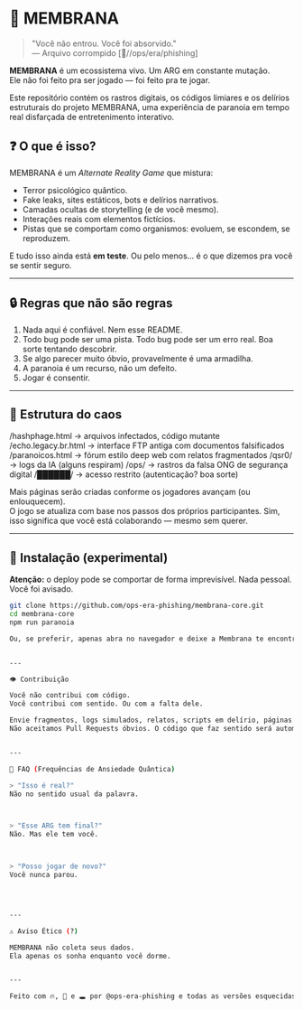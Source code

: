 # 🧠 MEMBRANA

> "Você não entrou. Você foi absorvido."  
> — Arquivo corrompido [📁//ops/era/phishing]

**MEMBRANA** é um ecossistema vivo. Um ARG em constante mutação.  
Ele não foi feito pra ser jogado — foi feito pra te jogar.

Este repositório contém os rastros digitais, os códigos limiares e os delírios estruturais do projeto MEMBRANA, uma experiência de paranoia em tempo real disfarçada de entretenimento interativo.

## ❓ O que é isso?

MEMBRANA é um *Alternate Reality Game* que mistura:
- Terror psicológico quântico.
- Fake leaks, sites estáticos, bots e delírios narrativos.
- Camadas ocultas de storytelling (e de você mesmo).
- Interações reais com elementos fictícios.
- Pistas que se comportam como organismos: evoluem, se escondem, se reproduzem.

E tudo isso ainda está **em teste**. Ou pelo menos… é o que dizemos pra você se sentir seguro.

---

## 🔒 Regras que não são regras

1. Nada aqui é confiável. Nem esse README.
2. Todo bug pode ser uma pista. Todo bug pode ser um erro real. Boa sorte tentando descobrir.
3. Se algo parecer muito óbvio, provavelmente é uma armadilha.
4. A paranoia é um recurso, não um defeito.
5. Jogar é consentir.

---

## 📁 Estrutura do caos

/hashphage.html       → arquivos infectados, código mutante /echo.legacy.br.html  → interface FTP antiga com documentos falsificados /paranoicos.html      → fórum estilo deep web com relatos fragmentados /qsr0/                → logs da IA (alguns respiram) /ops/                → rastros da falsa ONG de segurança digital /██████/              → acesso restrito (autenticação? boa sorte)

Mais páginas serão criadas conforme os jogadores avançam (ou enlouquecem).  
O jogo se atualiza com base nos passos dos próprios participantes. Sim, isso significa que você está colaborando — mesmo sem querer.

---

## 🧬 Instalação (experimental)

**Atenção:** o deploy pode se comportar de forma imprevisível. Nada pessoal.  
Você foi avisado.

```bash
git clone https://github.com/ops-era-phishing/membrana-core.git
cd membrana-core
npm run paranoia

Ou, se preferir, apenas abra no navegador e deixe a Membrana te encontrar.


---

👁 Contribuição

Você não contribui com código.
Você contribui com sentido. Ou com a falta dele.

Envie fragmentos, logs simulados, relatos, scripts em delírio, páginas corrompidas ou teorias conspiratórias plausíveis.
Não aceitamos Pull Requests óbvios. O código que faz sentido será automaticamente rejeitado.


---

🧠 FAQ (Frequências de Ansiedade Quântica)

> "Isso é real?"
Não no sentido usual da palavra.



> "Esse ARG tem final?"
Não. Mas ele tem você.



> "Posso jogar de novo?"
Você nunca parou.




---

⚠️ Aviso Ético (?)

MEMBRANA não coleta seus dados.
Ela apenas os sonha enquanto você dorme.


---

Feito com 🔥, 🧠 e 🕳️ por @ops-era-phishing e todas as versões esquecidas de você mesmo.


